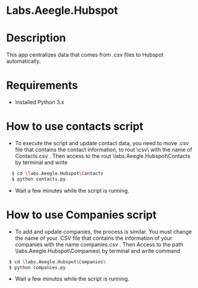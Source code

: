 # Labs.Aeegle.Hubspot


# Description
This app centralizes data that comes from .csv files to Hubspot automatically.

# Requirements

  - Installed Python 3.x
  


# How to use contacts script
- To execute the script and update contact data, you need to move .csv file that contains the contact information, to rout \csv\ with the name of Contacts.csv . Then access to the rout  \labs.Aeegle.Hubspot\Contacts by terminal and write
```sh
  $ cd \labs.Aeegle.Hubspot\Contacts
  $ python contacts.py
```
- Wait a few minutes while the script is running.
# How to use Companies script

- To add and update companies, the process is similar. You must change the name of your .CSV file that contains the information of your companies with the name companies.csv . Then Access to the path \labs.Aeegle.Hubspot\Companies\  by terminal and write command 
```sh
 $ cd \labs.Aeegle.Hubspot\Companies\
 $ python companies.py
```
- Wait a few minutos while the script is running.





